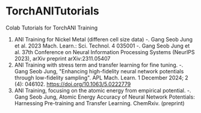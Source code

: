 # TorchANITutorials
Colab Tutorials for TorchANI Training 

1. ANI Training for Nickel Metal (differen cell size data)
   -. Gang Seob Jung et al. 2023 Mach. Learn.: Sci. Technol. 4 035001
   -. Gang Seob Jung et al. 37th Conference on Neural Information Processing Systems (NeurIPS 2023), arXiv preprint arXiv:2311.05407
2. ANI Training with stress term and transfer learning for fine tuning.
   -. Gang Seob Jung, "Enhancing high-fidelity neural network potentials through low-fidelity sampling". APL Mach. Learn. 1 December 2024; 2 (4): 046102. https://doi.org/10.1063/5.0222779
3. ANI Training, focusing on the atomic energy from empirical potential.
   -. Gang Seob Jung, Atomic Energy Accuracy of Neural Network Potentials: Harnessing Pre-training and Transfer Learning. ChemRxiv. (preprint)
